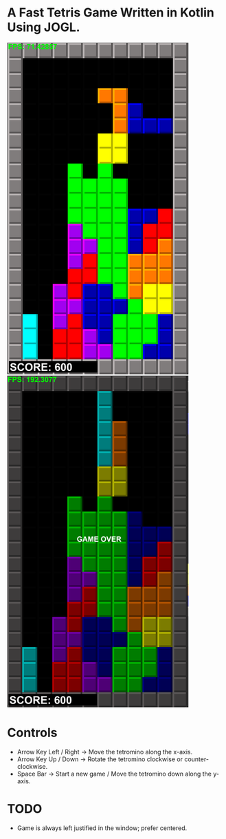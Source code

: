 # A Fast Tetris Game Written in Kotlin Using JOGL.

![gameplay](https://github.com/ultraviolet-jordan/tetris/blob/main/game_play.png)
![gameover](https://github.com/ultraviolet-jordan/tetris/blob/main/game_over.png)

# Controls
- Arrow Key Left / Right -> Move the tetromino along the x-axis.
- Arrow Key Up / Down -> Rotate the tetromino clockwise or counter-clockwise.
- Space Bar -> Start a new game / Move the tetromino down along the y-axis.

# TODO
- Game is always left justified in the window; prefer centered.